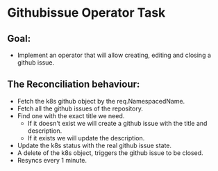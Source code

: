 # Githubissue Operator Task
## Goal:
- Implement an operator that will allow creating, editing and closing a github issue.

## The Reconciliation behaviour:
- Fetch the k8s github object by the req.NamespacedName.
- Fetch all the github issues of the repository. 
- Find one with the exact title we need.
  - If it doesn't exist we will create a github issue with the title and description.
  - If it exists we will update the description.
- Update the k8s status with the real github issue state.
- A delete of the k8s object, triggers the github issue to be closed.
- Resyncs every 1 minute.


